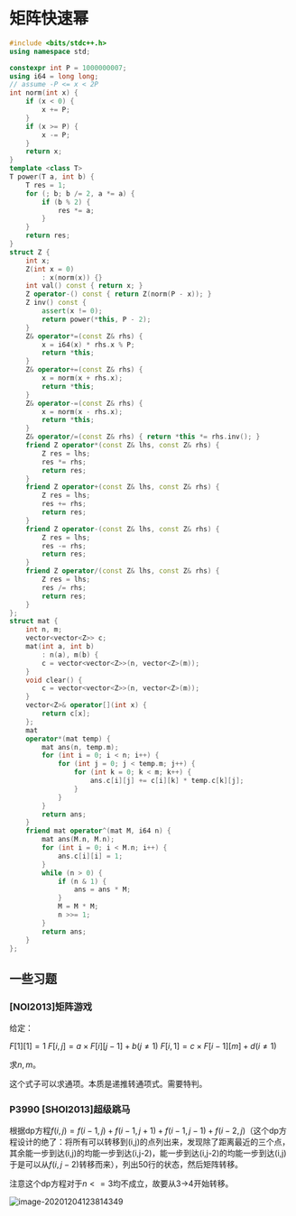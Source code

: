 # 矩阵快速幂

```cpp
#include <bits/stdc++.h>
using namespace std;

constexpr int P = 1000000007;
using i64 = long long;
// assume -P <= x < 2P
int norm(int x) {
    if (x < 0) {
        x += P;
    }
    if (x >= P) {
        x -= P;
    }
    return x;
}
template <class T>
T power(T a, int b) {
    T res = 1;
    for (; b; b /= 2, a *= a) {
        if (b % 2) {
            res *= a;
        }
    }
    return res;
}
struct Z {
    int x;
    Z(int x = 0)
        : x(norm(x)) {}
    int val() const { return x; }
    Z operator-() const { return Z(norm(P - x)); }
    Z inv() const {
        assert(x != 0);
        return power(*this, P - 2);
    }
    Z& operator*=(const Z& rhs) {
        x = i64(x) * rhs.x % P;
        return *this;
    }
    Z& operator+=(const Z& rhs) {
        x = norm(x + rhs.x);
        return *this;
    }
    Z& operator-=(const Z& rhs) {
        x = norm(x - rhs.x);
        return *this;
    }
    Z& operator/=(const Z& rhs) { return *this *= rhs.inv(); }
    friend Z operator*(const Z& lhs, const Z& rhs) {
        Z res = lhs;
        res *= rhs;
        return res;
    }
    friend Z operator+(const Z& lhs, const Z& rhs) {
        Z res = lhs;
        res += rhs;
        return res;
    }
    friend Z operator-(const Z& lhs, const Z& rhs) {
        Z res = lhs;
        res -= rhs;
        return res;
    }
    friend Z operator/(const Z& lhs, const Z& rhs) {
        Z res = lhs;
        res /= rhs;
        return res;
    }
};
struct mat {
    int n, m;
    vector<vector<Z>> c;
    mat(int a, int b)
        : n(a), m(b) {
        c = vector<vector<Z>>(n, vector<Z>(m));
    }
    void clear() {
        c = vector<vector<Z>>(n, vector<Z>(m));
    }
    vector<Z>& operator[](int x) {
        return c[x];
    };
    mat
    operator*(mat temp) {
        mat ans(n, temp.m);
        for (int i = 0; i < n; i++) {
            for (int j = 0; j < temp.m; j++) {
                for (int k = 0; k < m; k++) {
                    ans.c[i][j] += c[i][k] * temp.c[k][j];
                }
            }
        }
        return ans;
    }
    friend mat operator^(mat M, i64 n) {
        mat ans(M.n, M.n);
        for (int i = 0; i < M.n; i++) {
            ans.c[i][i] = 1;
        }
        while (n > 0) {
            if (n & 1) {
                ans = ans * M;
            }
            M = M * M;
            n >>= 1;
        }
        return ans;
    }
};
```

## 一些习题

### [NOI2013]矩阵游戏

给定：

$F[1][1]=1$
$F[i, j]=a \times F[i][j-1]+b(j \neq 1)$
$F[i, 1]=c \times F[i-1][m]+d(i \neq 1)$

求$n,m$。

这个式子可以求通项。本质是递推转通项式。需要特判。

### P3990 [SHOI2013]超级跳马

根据dp方程$f(i,j) = f(i-1,j)+f(i-1,j+1)+f(i-1,j-1)+f(i-2,j)$（这个dp方程设计的绝了：将所有可以转移到(i,j)的点列出来，发现除了距离最近的三个点，其余能一步到达(i,j)的均能一步到达(i,j-2)，能一步到达(i,j-2)的均能一步到达(i,j)于是可以从$f(i,j-2)$转移而来），列出50行的状态，然后矩阵转移。

注意这个dp方程对于$n<=3$均不成立，故要从3->4开始转移。

![image-20201204123814349](C:\Users\Administrator\AppData\Roaming\Typora\typora-user-images\image-20201204123814349.png)
